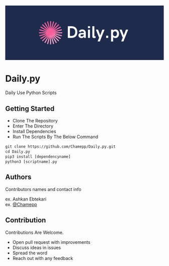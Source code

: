 ![Header](banner.png)
# Daily.py

Daily Use Python Scripts


## Getting Started

* Clone The Repository
* Enter The Directory
* Install Dependencies
* Run The Scripts By The Below Command
```
git clone https://github.com/Chamepp/Daily.py.git
cd Daily.py
pip3 install [dependencyname]
python3 [scriptname].py
```

## Authors

Contributors names and contact info

ex. Ashkan Ebtekari  
ex. [@Chamepp](https://github.com/Chamepp)

## Contribution
Contributions Are Welcome.

* Open pull request with improvements <br>
* Discuss ideas in issues <br>
* Spread the word <br>
* Reach out with any feedback
